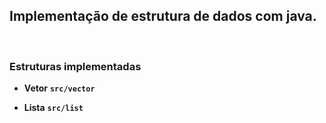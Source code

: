 ## Implementação de estrutura de dados com java.

<br>

### Estruturas implementadas

- **Vetor** <strong>`src/vector`</strong>

- **Lista** <strong>`src/list`</strong>